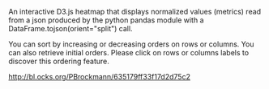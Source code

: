 An interactive D3.js heatmap that displays normalized values (metrics) read from a json produced by the python pandas module with a DataFrame.tojson(orient="split") call.

You can sort by increasing or decreasing orders on rows or columns. You can also retrieve initial orders. Please click on rows or columns labels to discover this ordering feature.

http://bl.ocks.org/PBrockmann/635179ff33f17d2d75c2
